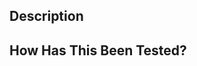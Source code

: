 <!--- Provide the JIRA ticket number and a short summary of your changes in the title above -->

## Description
<!--- Describe your changes in detail. What's this PR about? -->
<!--- Why is this change required? What problem does it solve? -->

## How Has This Been Tested?
<!--- Please describe in detail how you tested your changes. -->
<!--- Include details of your testing environment, and the tests you ran to -->
<!--- see how your change affects other areas of the code, etc. -->
